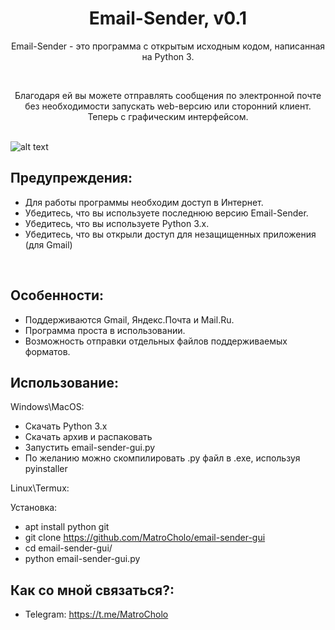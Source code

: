 <h1 align="center">Email-Sender, v0.1</h1>
<p align="center">Email-Sender - это программа с открытым исходным кодом, написанная на Python 3.</p><br>
<p align="center">Благодаря ей вы можете отправлять сообщения по электронной почте без необходимости запускать web-версию или сторонний клиент. Теперь с графическим интерфейсом.</p><br

![alt text](https://prnt.sc/vj6q64)

## Предупреждения:
- Для работы программы необходим доступ в Интернет.
- Убедитесь, что вы используете последнюю версию Email-Sender.
- Убедитесь, что вы используете Python 3.x.
- Убедитесь, что вы открыли доступ для незащищенных приложения (для Gmail)
<br>

## Особенности:
- Поддерживаются Gmail, Яндекс.Почта и Mail.Ru.
- Программа проста в использовании.
- Возможность отправки отдельных файлов поддерживаемых форматов.

## Использование:

Windows\MacOS:
- Скачать Python 3.x
- Скачать архив и распаковать
- Запустить email-sender-gui.py
- По желанию можно скомпилировать .py файл в .exe, используя pyinstaller

Linux\Termux:

Установка:
- apt install python git
- git clone https://github.com/MatroCholo/email-sender-gui
- cd email-sender-gui/
- python email-sender-gui.py

## Как со мной связаться?:
- Telegram: https://t.me/MatroCholo
